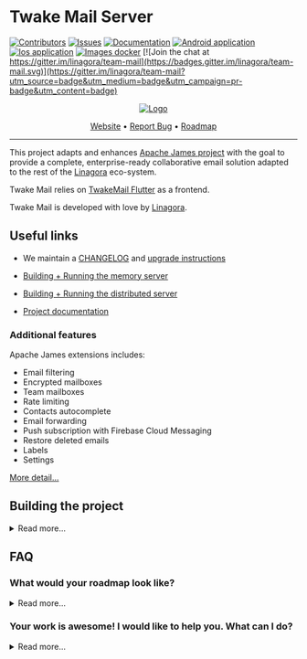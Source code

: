 # Twake Mail Server


[![Contributors](https://img.shields.io/github/contributors/linagora/tmail-backend?label=Contributors
)](
  https://github.com/linagora/tmail-backend/graphs/contributors
)
[![Issues](https://img.shields.io/github/issues/linagora/tmail-backend?label=Issues
)](https://github.com/linagora/tmail-backend/issues)
[![Documentation](https://img.shields.io/badge/Documentation-green.svg)](docs)
[![Android application](https://img.shields.io/badge/App-Android-blue.svg)](https://play.google.com/store/apps/dev?id=8845244706987756601)
[![Ios application](https://img.shields.io/badge/App-iOS-red.svg)](https://apps.apple.com/gr/developer/linagora/id1110867042)
[![Images docker](https://img.shields.io/badge/Images-docker-blue.svg)](https://hub.docker.com/r/linagora/tmail-backend)
[![Join the chat at https://gitter.im/linagora/team-mail](https://badges.gitter.im/linagora/team-mail.svg)](https://gitter.im/linagora/team-mail?utm_source=badge&utm_medium=badge&utm_campaign=pr-badge&utm_content=badge)

<p align="center">
  <a href="https://github.com/linagora/twake-mail">
   <img src="https://github.com/artembru/tmail-backend/assets/146178981/69e619dd-e017-4607-9581-dfc79f084cfe" alt="Logo">
  </a>

 <p align="center">
    <a href="https://twake-mail.com">Website</a>
    •
    <a href="https://github.com/linagora/tmail-backend/issues">Report Bug</a>
    •
    <a href="https://github.com/linagora/tmail-backend/milestones">Roadmap</a>
  </p>
</p>

---



This project adapts and enhances [Apache James project](https://james.apache.org) with the goal to provide a complete, enterprise-ready collaborative email solution adapted to the rest of 
the [Linagora](https://linagora.com) eco-system.

Twake Mail relies on [TwakeMail Flutter](https://github.com/linagora/tmail-flutter) as a frontend.

Twake Mail is developed with love by [Linagora](https://linagora.com).

## Useful links

 - We maintain a [CHANGELOG](CHANGELOG.md) and [upgrade instructions](upgrade-instructions.md)

 - [Building + Running the memory server](tmail-backend/apps/memory/README.md)

 - [Building + Running the distributed server](tmail-backend/apps/distributed/README.md)

 - [Project documentation](docs)

### Additional features

Apache James extensions includes:
 - Email filtering
 - Encrypted mailboxes
 - Team mailboxes
 - Rate limiting
 - Contacts autocomplete
 - Email forwarding
 - Push subscription with Firebase Cloud Messaging
 - Restore deleted emails
 - Labels
 - Settings

[More detail...](docs/modules/ROOT/pages/tmail-backend/features/index.adoc)

## Building the project

<details>
  <summary>Read more...</summary>
### Manual building

This projects uses git submodules to track the latest branch of [the Apache James project](https://james.apache.org)

After cloning this repository, you need to init the `james-project` submodule:

```
git submodule init
git submodule update
```

It is possible that the `james-project` submodule is not in its latest state as well. If you want the latest changes
of the Apache James project, you can run as well:

```
git submodule update --remote
```

**Note**: Don't hesitate to push the latest state of the submodule in a commit if it was not up-to-date!

Then you can compile both `apache/james-project` and `linagora/tmail-backend` together.

```
mvn clean install -Dmaven.javadoc.skip=true
```

You can add the `-DskipTests` flag as well if you don't want to run the tests of the `apache/james-project`.

### Building with a local jenkins runner

You can use a custom local jenkins runner with the `Jenkinsfile` at the root of this project to build the project. 
This will automatically do for you:

* checkout and compile latest code of Apache James project alongside `tmail-backend`
* generate docker images for `memory` and `distributed` flavors of the project
* launch unit, integration and deployment tests on `tmail-backend`

To launch it you need to have docker installed. From the root of this project, you can build the 
Jenkins runner locally yourself:

```
docker build -t local-jenkins-runner dockerfiles/jenkins-runner
```

And then you need to launch it with the Jenkinsfile:

```
docker run --rm -v /var/run/docker.sock:/var/run/docker.sock -v $(pwd)/dockerfiles/jenkins-runner/Jenkinsfile:/workspace/Jenkinsfile local-jenkins-runner
```

If you don't want the build to redownload everytime all the maven dependencies (it can be heavy) you can mount
your local maven repository as a volume by adding `-v $HOME/.m2:/root/.m2` to the above command.
</details>

## FAQ

### **What would your roadmap look like?**

<details>
  <summary>Read more...</summary>
By the end of 2023 we expect to add the following extensions:

 - Provide Archiving and automated actions
 - Provide a JMAP extension for thumbnails
 - Download all attachments at once
</details>

### **Your work is awesome! I would like to help you. What can I do?**

<details>
  <summary>Read more...</summary>
Thanks for the enthousiasm!

There are many ways to help us, and amongst them:

   - **Spread the word**: Tell people you like **Team Mail**, on social medias, via blog posts etc... 
   - **Give us feedbacks**... It's hard to make all good decisions from the first time. It is very likely we can benefit from *your* experience. Did you encountered annoying bugs? Do you think we are missing some features critical to you? Tell us in the [issues](https://github.com/linagora/tmail-backend/issues).
   - I can code! **I wanna help ;-)**. Wow thanks! Let's discuss your project together in the [issues](https://github.com/linagora/tmail-backend/issues) to get you on track!
</details>
